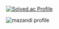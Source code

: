 [![Solved.ac Profile](http://mazassumnida.wtf/api/generate_badge?boj=yhk834)](https://solved.ac/yhk834)

![mazandi profile](http://mazandi.herokuapp.com/api?handle=yhk834&theme=warm)
<!--
**FB08/FB08** is a ✨ _special_ ✨ repository because its `README.md` (this file) appears on your GitHub profile.

Here are some ideas to get you started:

- 🔭 I’m currently working on ...
- 🌱 I’m currently learning ...
- 👯 I’m looking to collaborate on ...
- 🤔 I’m looking for help with ...
- 💬 Ask me about ...
- 📫 How to reach me: ...
- 😄 Pronouns: ...
- ⚡ Fun fact: ...
-->
